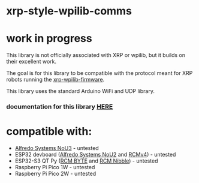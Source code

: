 # xrp-style-wpilib-comms

# work in progress

This library is not officially associated with XRP or wpilib, but it builds on their excellent work.

The goal is for this library to be compatible with the protocol meant for XRP robots running the [xrp-wpilib-firmware](https://github.com/wpilibsuite/xrp-wpilib-firmware). 

This library uses the standard Arduino WiFi and UDP library.

### documentation for this library [HERE](https://joshua-8.github.io/xrp-style-wpilib-comms/class_x_s_w_c.html)

# compatible with:
* [Alfredo Systems NoU3](https://www.alfredosys.com/products/alfredo-nou3/) - untested
* ESP32 devboard ([Alfredo Systems NoU2](https://www.alfredosys.com/products/alfredo-nou2/) and [RCMv4](https://github.com/RCMgames/RCM-Hardware-V4)) - untested
* ESP32-S3 QT Py ([RCM BYTE](https://github.com/rcmgames/RCM-Hardware-BYTE) and [RCM Nibble](https://github.com/RCMgames/RCM-Hardware-Nibble)) - untested
* Raspberry Pi Pico 1W - untested
* Raspberry Pi Pico 2W - untested
